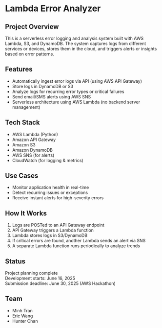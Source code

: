 # Lambda Error Analyzer

## Project Overview
This is a serverless error logging and analysis system built with AWS Lambda, S3, and DynamoDB. The system captures logs from different services or devices, stores them in the cloud, and triggers alerts or insights based on error patterns.

## Features
- Automatically ingest error logs via API (using AWS API Gateway)
- Store logs in DynamoDB or S3
- Analyze logs for recurring error types or critical failures
- Send email/SMS alerts using AWS SNS
- Serverless architecture using AWS Lambda (no backend server management)

## Tech Stack
- AWS Lambda (Python)
- Amazon API Gateway
- Amazon S3
- Amazon DynamoDB
- AWS SNS (for alerts)
- CloudWatch (for logging & metrics)

## Use Cases
- Monitor application health in real-time
- Detect recurring issues or exceptions
- Receive instant alerts for high-severity errors

## How It Works
1. Logs are POSTed to an API Gateway endpoint
2. API Gateway triggers a Lambda function
3. Lambda stores logs in S3/DynamoDB
4. If critical errors are found, another Lambda sends an alert via SNS
5. A separate Lambda function runs periodically to analyze trends

## Status
Project planning complete  
Development starts: June 16, 2025  
Submission deadline: June 30, 2025 (AWS Hackathon)

## Team
- Minh Tran
- Eric Wang
- Hunter Chan
